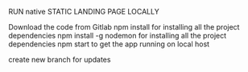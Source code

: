 RUN native STATIC LANDING PAGE LOCALLY

Download the code from Gitlab
npm install for installing all the project dependencies
npm install -g nodemon for installing all the project dependencies
npm start to get the app running on local host

create new branch for updates 
